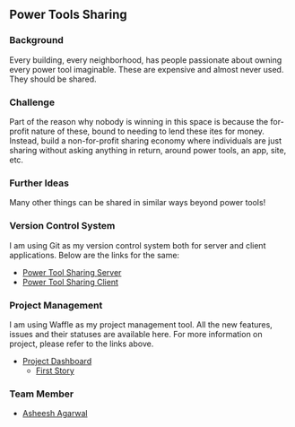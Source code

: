 Power Tools Sharing
-------------------

### Background

Every building, every neighborhood, has people passionate about owning every power tool imaginable. These are expensive and almost never used. They should be shared.

### Challenge

Part of the reason why nobody is winning in this space is because the for-profit nature of these, bound to needing to lend these ites for money. Instead, build a non-for-profit sharing economy where individuals are just sharing without asking anything in return, around power tools, an app, site, etc.

### Further Ideas

Many other things can be shared in similar ways beyond power tools!

### Version Control System
I am using Git as my version control system both for server and client applications. Below are the links for the same:

* [Power Tool Sharing Server](https://github.com/asheesh-agarwal/Power-Tools-Sharing-Server)
* [Power Tool Sharing Client](https://github.com/asheesh-agarwal/Power-Tools-Sharing-Client-iOS) 


### Project Management
I am using Waffle as my project management tool. All the new features, issues and their statuses are available here. For more information on project, please refer to the links above.

* [Project Dashboard](https://waffle.io/asheesh-agarwal/Power-Tools-Sharing)
  * [First Story](https://github.com/asheesh-agarwal/Power-Tools-Sharing/issues/4)


### Team Member
* [Asheesh Agarwal](../people/asheesh-agarwal.md)
